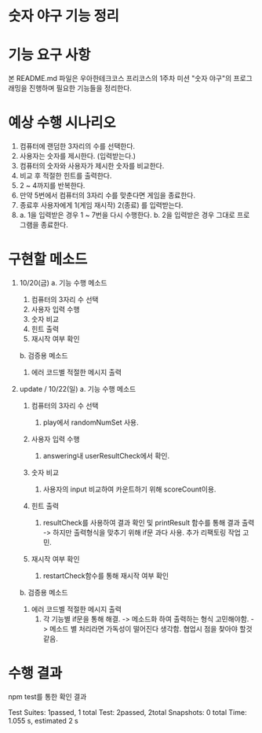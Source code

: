 # 숫자 야구 기능 정리

# 기능 요구 사항

본 README.md 파일은 우아한테크코스 프리코스의 1주차 미션 "숫자 야구"의 프로그래밍을 진행하며 필요한 기능들을 정리한다.

# 예상 수행 시나리오

1. 컴퓨터에 랜덤한 3자리의 수를 선택한다.
2. 사용자는 숫자를 제시한다. (입력받는다.)
3. 컴퓨터의 숫자와 사용자가 제시한 숫자를 비교한다.
4. 비교 후 적절한 힌트를 출력한다.
5. 2 ~ 4까지를 반복한다.
6. 만약 5번에서 컴퓨터의 3자리 수를 맞춘다면 게임을 종료한다.
7. 종료후 사용자에게 1(게임 재시작) 2(종료) 를 입력받는다.
8. a. 1을 입력받은 경우 1 ~ 7번을 다시 수행한다.
   b. 2을 입력받은 경우 그대로 프로그램을 종료한다.

# 구현할 메소드

1. 10/20(금)
   a. 기능 수행 메소드

   1. 컴퓨터의 3자리 수 선택
   2. 사용자 입력 수행
   3. 숫자 비교
   4. 힌트 출력
   5. 재시작 여부 확인

   b. 검증용 메소드

   1. 에러 코드별 적절한 메시지 출력

1. update / 10/22(일)
   a. 기능 수행 메소드

   1. 컴퓨터의 3자리 수 선택

      1. play에서 randomNumSet 사용.

   2. 사용자 입력 수행

      1. answering내 userResultCheck에서 확인.

   3. 숫자 비교

      1. 사용자의 input 비교하여 카운트하기 위해
         scoreCount이용.

   4. 힌트 출력

      1. resultCheck를 사용하여 결과 확인 및 printResult 함수를 통해 결과 출력
         -> 하지만 출력형식을 맞추기 위해 if문 과다 사용. 추가 리팩토링 작업 고민.

   5. 재시작 여부 확인
      1. restartCheck함수를 통해 재시작 여부 확인

   b. 검증용 메소드

   1. 에러 코드별 적절한 메시지 출력
      1. 각 기능별 if문을 통해 해결.
         -> 메소드화 하여 출력하는 형식 고민해야함.
         -> 메소드 별 처리라면 가독성이 떨어진다 생각함. 협업시 점을 찾아야 할것 같음.

# 수행 결과

npm test를 통한 확인 결과

Test Suites: 1passed, 1 total
Test: 2passed, 2total
Snapshots: 0 total
Time: 1.055 s, estimated 2 s
